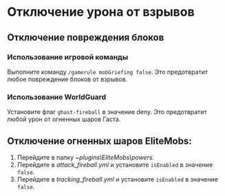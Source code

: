 # Отключение урона от взрывов

## Отключение повреждения блоков

### Использование игровой команды

Выполните команду `/gamerule mobGriefing false`. Это предотвратит любое повреждение блоков от взрывов.

### Использование WorldGuard

Установите флаг `ghast-fireball` в значение deny. Это предотвратит любой урон от огненных шаров Гаста.

## Отключение огненных шаров EliteMobs:

1. Перейдите в папку *~plugins\EliteMobs\powers*.
2. Перейдите в *attack_fireball.yml* и установите `isEnabled` в значение `false`.
3. Перейдите в *tracking_fireball.yml* и установите `isEnabled` в значение `false`.
